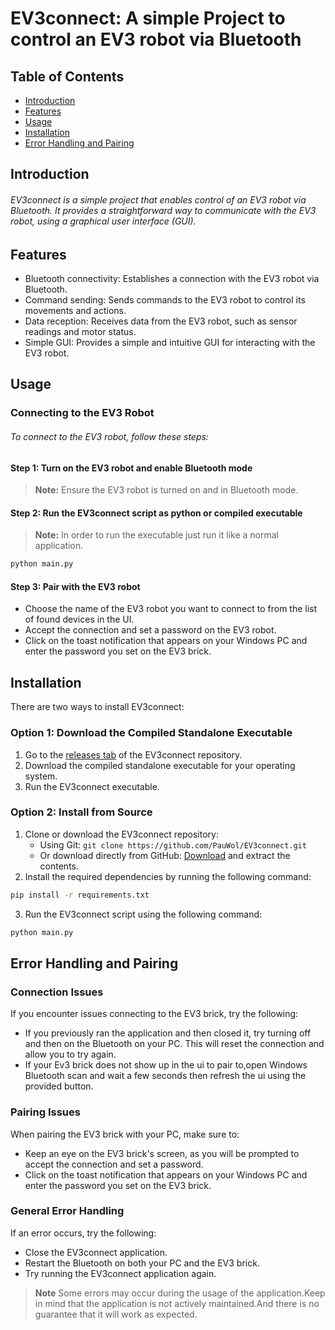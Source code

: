 # EV3connect: A simple Project to control an EV3 robot via Bluetooth

## Table of Contents

- [Introduction](#introduction)
- [Features](#features)
- [Usage](#usage)
- [Installation](#installation)
- [Error Handling and Pairing](#error-handling-and-pairing)

## Introduction

###### EV3connect is a simple project that enables control of an EV3 robot via Bluetooth. It provides a straightforward way to communicate with the EV3 robot, using a graphical user interface (GUI).

## Features

- Bluetooth connectivity: Establishes a connection with the EV3 robot via Bluetooth.
- Command sending: Sends commands to the EV3 robot to control its movements and actions.
- Data reception: Receives data from the EV3 robot, such as sensor readings and motor status.
- Simple GUI: Provides a simple and intuitive GUI for interacting with the EV3 robot.
## Usage

### Connecting to the EV3 Robot

###### To connect to the EV3 robot, follow these steps:

#### Step 1: Turn on the EV3 robot and enable Bluetooth mode

>**Note:** Ensure the EV3 robot is turned on and in Bluetooth mode.

#### Step 2: Run the EV3connect script as python or compiled executable

>**Note:** In order to run the executable just run it like a normal application.

```bash
python main.py
```
#### Step 3: Pair with the EV3 robot

* Choose the name of the EV3 robot you want to connect to from the list of found devices in the UI.
* Accept the connection and set a password on the EV3 robot.
* Click on the toast notification that appears on your Windows PC and enter the password you set on the EV3 brick.

## Installation

There are two ways to install EV3connect:

### Option 1: Download the Compiled Standalone Executable

1. Go to the [releases tab](https://github.com/PauWol/EV3connect/releases) of the EV3connect repository.
2. Download the compiled standalone executable for your operating system.
3. Run the EV3connect executable.

### Option 2: Install from Source

1. Clone or download the EV3connect repository:
	* Using Git: ``git clone https://github.com/PauWol/EV3connect.git``
	* Or download directly from GitHub: [Download](https://github.com/PauWol/EV3connect/archive/refs/heads/main.zip) and extract the contents.
2. Install the required dependencies by running the following command:

```bash
pip install -r requirements.txt
```
3. Run the EV3connect script using the following command:

```bash
python main.py
```

## Error Handling and Pairing

### Connection Issues

If you encounter issues connecting to the EV3 brick, try the following:

* If you previously ran the application and then closed it, try turning off and then on the Bluetooth on your PC. This will reset the connection and allow you to try again.
* If your Ev3 brick does not show up in the ui to pair to,open Windows Bluetooth scan and wait a few seconds then refresh the ui using the provided button.

### Pairing Issues

When pairing the EV3 brick with your PC, make sure to:

* Keep an eye on the EV3 brick's screen, as you will be prompted to accept the connection and set a password.
* Click on the toast notification that appears on your Windows PC and enter the password you set on the EV3 brick.

### General Error Handling

If an error occurs, try the following:

* Close the EV3connect application.
* Restart the Bluetooth on both your PC and the EV3 brick.
* Try running the EV3connect application again.

>**Note** Some errors may occur during the usage of the application.Keep in mind that the application is not actively maintained.And there is no guarantee that it will work as expected.